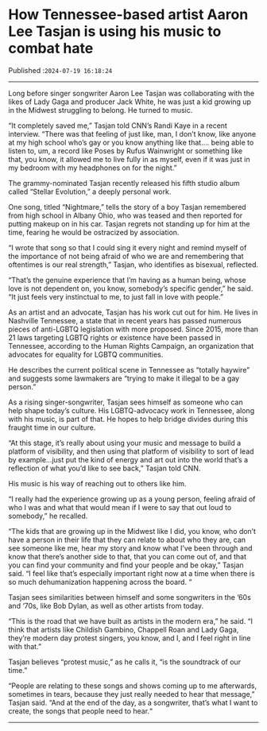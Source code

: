 # How Tennessee-based artist Aaron Lee Tasjan is using his music to combat hate

Published :`2024-07-19 16:18:24`

---

Long before singer songwriter Aaron Lee Tasjan was collaborating with the likes of Lady Gaga and producer Jack White, he was just a kid growing up in the Midwest struggling to belong. He turned to music.

“It completely saved me,” Tasjan told CNN’s Randi Kaye in a recent interview. “There was that feeling of just like, man, I don’t know, like anyone at my high school who’s gay or you know anything like that…. being able to listen to, um, a record like Poses by Rufus Wainwright or something like that, you know, it allowed me to live fully in as myself, even if it was just in my bedroom with my headphones on for the night.”

The grammy-nominated Tasjan recently released his fifth studio album called “Stellar Evolution,” a deeply personal work.

One song, titled “Nightmare,” tells the story of a boy Tasjan remembered from high school in Albany Ohio, who was teased and then reported for putting makeup on in his car. Tasjan regrets not standing up for him at the time, fearing he would be ostracized by association.

“I wrote that song so that I could sing it every night and remind myself of the importance of not being afraid of who we are and remembering that oftentimes is our real strength,” Tasjan, who identifies as bisexual, reflected.

“That’s the genuine experience that I’m having as a human being, whose love is not dependent on, you know, somebody’s specific gender,” he said. “It just feels very instinctual to me, to just fall in love with people.”

As an artist and an advocate, Tasjan has his work cut out for him. He lives in Nashville Tennessee, a state that in recent years has passed numerous pieces of anti-LGBTQ legislation with more proposed. Since 2015, more than 21 laws targeting LGBTQ rights or existence have been passed in Tennessee, according to the Human Rights Campaign, an organization that advocates for equality for LGBTQ communities.

He describes the current political scene in Tennessee as “totally haywire” and suggests some lawmakers are “trying to make it illegal to be a gay person.”

As a rising singer-songwriter, Tasjan sees himself as someone who can help shape today’s culture. His LGBTQ-advocacy work in Tennessee, along with his music, is part of that. He hopes to help bridge divides during this fraught time in our culture.

“At this stage, it’s really about using your music and message to build a platform of visibility, and then using that platform of visibility to sort of lead by example…just put the kind of energy and art out into the world that’s a reflection of what you’d like to see back,” Tasjan told CNN.

His music is his way of reaching out to others like him.

“I really had the experience growing up as a young person, feeling afraid of who I was and what that would mean if I were to say that out loud to somebody,” he recalled.

“The kids that are growing up in the Midwest like I did, you know, who don’t have a person in their life that they can relate to about who they are, can see someone like me, hear my story and know what I’ve been through and know that there’s another side to that, that you can come out of, and that you can find your community and find your people and be okay,” Tasjan said. “I feel like that’s especially important right now at a time when there is so much dehumanization happening across the board. “

Tasjan sees similarities between himself and some songwriters in the ’60s and ‘70s, like Bob Dylan, as well as other artists from today.

“This is the road that we have built as artists in the modern era,” he said. “I think that artists like Childish Gambino, Chappell Roan and Lady Gaga, they’re modern day protest singers, you know, and I, and I feel right in line with that.”

Tasjan believes “protest music,” as he calls it, “is the soundtrack of our time.”

“People are relating to these songs and shows coming up to me afterwards, sometimes in tears, because they just really needed to hear that message,” Tasjan said. “And at the end of the day, as a songwriter, that’s what I want to create, the songs that people need to hear.“

---

